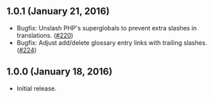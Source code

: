 ## 1.0.1 (January 21, 2016)

* Bugfix: Unslash PHP's superglobals to prevent extra slashes in translations. ([#220](https://github.com/GlotPress/GlotPress-WP/issues/220))
* Bugfix: Adjust add/delete glossary entry links with trailing slashes. ([#224](https://github.com/GlotPress/GlotPress-WP/issues/224))

## 1.0.0 (January 18, 2016)

* Initial release.
